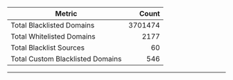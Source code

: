 | Metric | Count |
|--------|------:|
| Total Blacklisted Domains | 3701474 |
| Total Whitelisted Domains | 2177 |
| Total Blacklist Sources | 60 |
| Total Custom Blacklisted Domains | 546 |
---

